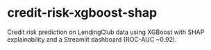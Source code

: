 # credit-risk-xgboost-shap
Credit risk prediction on LendingClub data using XGBoost with SHAP explainability and a Streamlit dashboard (ROC-AUC ~0.92).
